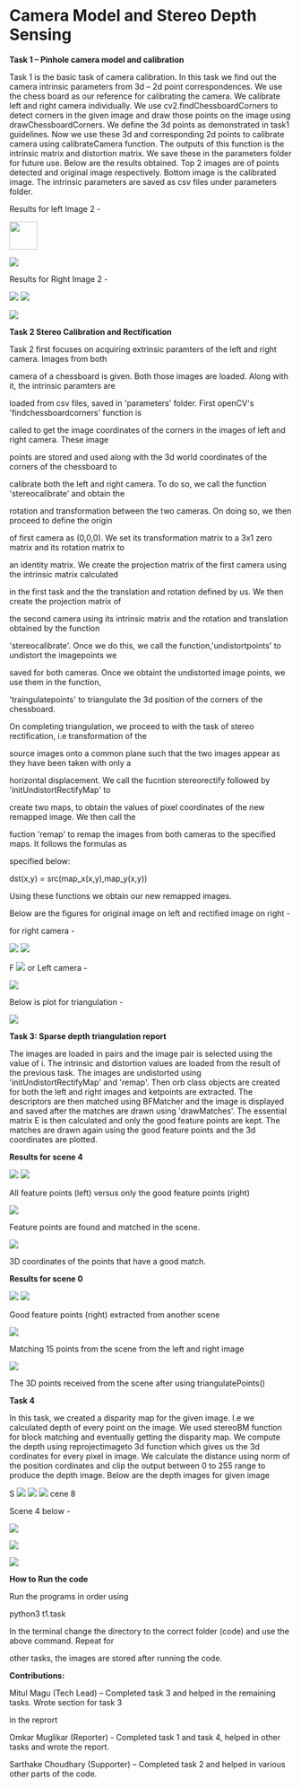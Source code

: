 
# Camera Model and Stereo Depth Sensing

**Task 1 – Pinhole camera model and calibration**

Task 1 is the basic task of camera calibration. In this task we find out the camera intrinsic parameters from 3d – 2d point correspondences. We use the chess board as our reference for calibrating the camera. We calibrate left and right camera individually. We use cv2.findChessboardCorners to detect corners in the given image and draw those points on the image using drawChessboardCorners. We define the 3d points as demonstrated in task1 guidelines. Now we use these 3d and corresponding 2d points to calibrate camera using calibrateCamera function. The outputs of this function is the intrinsic matrix and distortion matrix. We save these in the parameters folder for future use. Below are the results obtained. Top 2 images are of points detected and original image respectively. Bottom image is the calibrated image. The intrinsic parameters are saved as csv files under parameters folder.

Results for left Image 2 -

<img src="https://github.com/omkar1729/Perception_Project_2a/blob/master/output/task_1/calibrate%20result%202.png" width="50" >


![](RackMultipart20210227-4-1oq288m_html_b2d4293f21973fe5.png)

Results for Right Image 2 -

![](RackMultipart20210227-4-1oq288m_html_1de33517fdc9dddf.png) ![](RackMultipart20210227-4-1oq288m_html_e68ea166647846f0.png)

![](RackMultipart20210227-4-1oq288m_html_b2d4293f21973fe5.png)

**Task 2 Stereo Calibration and Rectification**

Task 2 first focuses on acquiring extrinsic paramters of the left and right camera. Images from both

camera of a chessboard is given. Both those images are loaded. Along with it, the intrinsic paramters are

loaded from csv files, saved in &#39;parameters&#39; folder. First openCV&#39;s &#39;findchessboardcorners&#39; function is

called to get the image coordinates of the corners in the images of left and right camera. These image

points are stored and used along with the 3d world coordinates of the corners of the chessboard to

calibrate both the left and right camera. To do so, we call the function &#39;stereocalibrate&#39; and obtain the

rotation and transformation between the two cameras. On doing so, we then proceed to define the origin

of first camera as (0,0,0). We set its transformation matrix to a 3x1 zero matrix and its rotation matrix to

an identity matrix. We create the projection matrix of the first camera using the intrinsic matrix calculated

in the first task and the the translation and rotation defined by us. We then create the projection matrix of

the second camera using its intrinsic matrix and the rotation and translation obtained by the function

&#39;stereocalibrate&#39;. Once we do this, we call the function,&#39;undistortpoints&#39; to undistort the imagepoints we

saved for both cameras. Once we obtaint the undistorted image points, we use them in the function,

&#39;traingulatepoints&#39; to triangulate the 3d position of the corners of the chessboard.

On completing triangulation, we proceed to with the task of stereo rectification, i.e transformation of the

source images onto a common plane such that the two images appear as they have been taken with only a

horizontal displacement. We call the fucntion stereorectify followed by &#39;initUndistortRectifyMap&#39; to

create two maps, to obtain the values of pixel coordinates of the new remapped image. We then call the

fuction &#39;remap&#39; to remap the images from both cameras to the specified maps. It follows the formulas as

specified below:

dst(x,y) = src(map\_x(x,y),map\_y(x,y))

Using these functions we obtain our new remapped images.

Below are the figures for original image on left and rectified image on right -

for right camera -

![](RackMultipart20210227-4-1oq288m_html_a663f6fefcdbb658.png) ![](RackMultipart20210227-4-1oq288m_html_afd706c5aabe3e10.png)

F ![](RackMultipart20210227-4-1oq288m_html_b2c69533fa5d6f48.png) or Left camera -

![](RackMultipart20210227-4-1oq288m_html_78b7121391f35464.png)

Below is plot for triangulation -

![](RackMultipart20210227-4-1oq288m_html_8761a5bfba9e4afb.png)

**Task 3: Sparse depth triangulation report**

The images are loaded in pairs and the image pair is selected using the value of i. The intrinsic and distortion values are loaded from the result of the previous task. The images are undistorted using &#39;initUndistortRectifyMap&#39; and &#39;remap&#39;. Then orb class objects are created for both the left and right images and ketpoints are extracted. The descriptors are then matched using BFMatcher and the image is displayed and saved after the matches are drawn using &#39;drawMatches&#39;. The essential matrix E is then calculated and only the good feature points are kept. The matches are drawn again using the good feature points and the 3d coordinates are plotted.

**Results for scene 4**

![](RackMultipart20210227-4-1oq288m_html_a552429d09454451.png) ![](RackMultipart20210227-4-1oq288m_html_177196db69dc3d59.png)

All feature points (left) versus only the good feature points (right)

![](RackMultipart20210227-4-1oq288m_html_5081f6e404935e90.png)

Feature points are found and matched in the scene.

![](RackMultipart20210227-4-1oq288m_html_ca96984e1a66a85e.png)

3D coordinates of the points that have a good match.

**Results for scene 0**

![](RackMultipart20210227-4-1oq288m_html_ef08a58003e2d62d.png) ![](RackMultipart20210227-4-1oq288m_html_12a4a2827eac28d9.png)

Good feature points (right) extracted from another scene

![](RackMultipart20210227-4-1oq288m_html_6ae0f3f3183d70c3.png)

Matching 15 points from the scene from the left and right image

![](RackMultipart20210227-4-1oq288m_html_ce6e8f56cb49dc18.png)

The 3D points received from the scene after using triangulatePoints()

**Task 4**

In this task, we created a disparity map for the given image. I.e we calculated depth of every point on the image. We used stereoBM function for block matching and eventually getting the disparity map. We compute the depth using reprojectimageto 3d function which gives us the 3d cordinates for every pixel in image. We calculate the distance using norm of the position cordinates and clip the output between 0 to 255 range to produce the depth image. Below are the depth images for given image

S ![](RackMultipart20210227-4-1oq288m_html_925319ca0a5faee8.png) ![](RackMultipart20210227-4-1oq288m_html_cc253f6a1477314d.png) ![](RackMultipart20210227-4-1oq288m_html_1cb9bca011d20150.png) cene 8

Scene 4 below -

![](RackMultipart20210227-4-1oq288m_html_ae0206e2ea0f0a53.png)

![](RackMultipart20210227-4-1oq288m_html_f66f498dcead956f.png)

![](RackMultipart20210227-4-1oq288m_html_fe0f37daf65d7577.png)

**How to Run the code**

Run the programs in order using

python3 t1.task

In the terminal change the directory to the correct folder (code) and use the above command. Repeat for

other tasks, the images are stored after running the code.

**Contributions:**

Mitul Magu (Tech Lead) – Completed task 3 and helped in the remaining tasks. Wrote section for task 3

in the reprort

Omkar Muglikar (Reporter) - Completed task 1 and task 4, helped in other tasks and wrote the report.

Sarthake Choudhary (Supporter) – Completed task 2 and helped in various other parts of the code.
